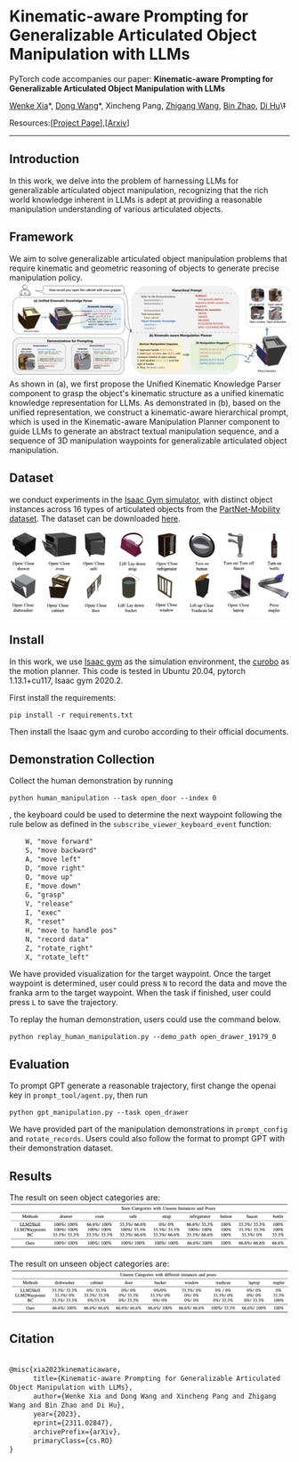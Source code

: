 # Kinematic-aware Prompting for Generalizable Articulated Object Manipulation with LLMs

PyTorch code accompanies our paper:
__Kinematic-aware Prompting for Generalizable Articulated Object Manipulation with LLMs__

[Wenke Xia](https://xwinks.github.io/)\*, [Dong Wang](https://scholar.google.es/citations?user=dasL9V4AAAAJ&hl=zh-CN)\*, Xincheng Pang, [Zhigang Wang](https://scholar.google.com/citations?hl=zh-CN&user=cw3EaAYAAAAJ&view_op=list_works&sortby=pubdate), [Bin Zhao](https://scholar.google.com/citations?user=DQB0hqwAAAAJ&hl=zh-CN), [Di Hu](https://dtaoo.github.io/)\‡

Resources:[[Project Page](https://gewu-lab.github.io/llm_for_articulated_object_manipulation/)],[[Arxiv](https://arxiv.org/abs/2311.02847)]

___


## Introduction

In this work, we delve into the problem of harnessing LLMs for generalizable articulated object manipulation, recognizing that the rich world knowledge inherent in LLMs is adept at providing a reasonable manipulation understanding of various articulated objects.

## Framework
We aim to solve generalizable articulated object manipulation problems that require kinematic and geometric reasoning of objects to generate precise manipulation policy. 
![image](./assets/pipeline.png)
As shown in (a), we first propose the Unified Kinematic Knowledge Parser component to grasp the object's kinematic structure as a unified kinematic knowledge representation for LLMs. As demonstrated in (b), based on the unified representation, we construct a kinematic-aware hierarchical prompt, which is used in the Kinematic-aware Manipulation Planner component to guide LLMs to generate an abstract textual manipulation sequence, and a sequence of 3D manipulation waypoints for generalizable articulated object manipulation.

## Dataset
we conduct experiments in the [Isaac Gym simulator](https://developer.nvidia.com/isaac-gym), with distinct object instances across 16 types of articulated objects from the [PartNet-Mobility dataset](https://sapien.ucsd.edu/browse). The dataset can be downloaded [here](https://drive.google.com/file/d/1iWoY4jmi-1mDt8Th907zNvfh0d3E9hL9/view?usp=drive_link). 

![image](./assets/dataset.png)

## Install
In this work, we use [Isaac gym](https://developer.nvidia.com/isaac-gym) as the simulation environment, the [curobo](https://curobo.org/) as the motion planner. This code is tested in Ubuntu 20.04, pytorch 1.13.1+cu117, Isaac gym 2020.2.

First install the requirements:

```
pip install -r requirements.txt
```

Then install the Isaac gym and curobo according to their official documents.

## Demonstration Collection

Collect the human demonstration by running
```
python human_manipulation --task open_door --index 0
```
, the keyboard could be used to determine the next waypoint following the rule below as defined in the `subscribe_viewer_keyboard_event` function:
```
    W, "move forward"
    S, "move backward"
    A, "move left"
    D, "move right"
    Q, "move up"
    E, "move down"
    G, "grasp"
    V, "release"
    I, "exec"
    R, "reset"
    H, "move to handle pos"
    N, "record data"
    Z, "rotate_right"
    X, "rotate_left"
```
We have provided visualization for the target waypoint. Once the target waypoint is determined, user could press `N` to record the data and move the franka arm to the target waypoint. 
When the task if finished, user could press `L` to save the trajectory.

To replay the human demonstration, users could use the command below.
```
python replay_human_manipulation.py --demo_path open_drawer_19179_0
```

## Evaluation

To prompt GPT generate a reasonable trajectory, first change the openai key in `prompt_tool/agent.py`, then run

```
python gpt_manipulation.py --task open_drawer
```

We have provided part of the manipulation demonstrations in `prompt_config` and `rotate_records`. Users could also follow the format to prompt GPT with their demonstration dataset.

## Results

The result on seen object categories are:
![](./assets/seen.png)

The result on unseen object categories are:
![](./assets/unseen.png)

## Citation 

```

@misc{xia2023kinematicaware,
      title={Kinematic-aware Prompting for Generalizable Articulated Object Manipulation with LLMs}, 
      author={Wenke Xia and Dong Wang and Xincheng Pang and Zhigang Wang and Bin Zhao and Di Hu},
      year={2023},
      eprint={2311.02847},
      archivePrefix={arXiv},
      primaryClass={cs.RO}
}
```
